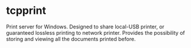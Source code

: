 # tcpprint
Print server for Windows. Designed to share local-USB printer, or guaranteed lossless printing to network printer. 
Provides the possibility of storing and viewing all the documents printed before.
